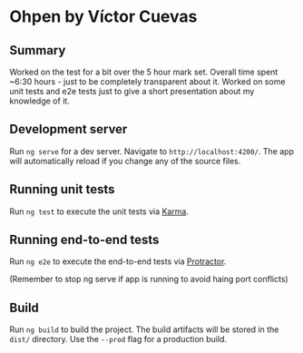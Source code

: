 # Ohpen by Víctor Cuevas

## Summary

Worked on the test for a bit over the 5 hour mark set. Overall time spent ~6:30 hours - just to be completely transparent about it.
Worked on some unit tests and e2e tests just to give a short presentation about my knowledge of it.

## Development server

Run `ng serve` for a dev server. Navigate to `http://localhost:4200/`. The app will automatically reload if you change any of the source files.

## Running unit tests

Run `ng test` to execute the unit tests via [Karma](https://karma-runner.github.io).

## Running end-to-end tests

Run `ng e2e` to execute the end-to-end tests via [Protractor](http://www.protractortest.org/).

(Remember to stop ng serve if app is running to avoid haing port conflicts)
## Build

Run `ng build` to build the project. The build artifacts will be stored in the `dist/` directory. Use the `--prod` flag for a production build.
